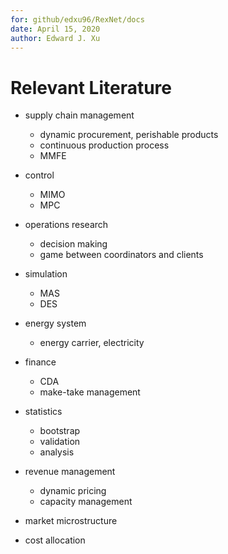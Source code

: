 ```yaml
---
for: github/edxu96/RexNet/docs
date: April 15, 2020
author: Edward J. Xu
---
```


# Relevant Literature

- supply chain management
  * dynamic procurement, perishable products
  * continuous production process
  * MMFE

- control
  * MIMO
  * MPC

- operations research
  * decision making
  * game between coordinators and clients

- simulation
  * MAS
  * DES

- energy system
  * energy carrier, electricity

- finance
  * CDA
  * make-take management

- statistics
  * bootstrap
  * validation
  * analysis

- revenue management
  * dynamic pricing
  * capacity management

- market microstructure

- cost allocation
